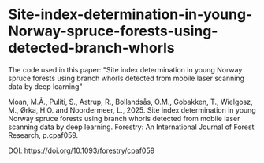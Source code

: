 # Site-index-determination-in-young-Norway-spruce-forests-using-detected-branch-whorls
The code used in this paper: "Site index determination in young Norway spruce forests using branch whorls detected from mobile laser scanning data by deep learning"

Moan, M.Å., Puliti, S., Astrup, R., Bollandsås, O.M., Gobakken, T., Wielgosz, M., Ørka, H.O. and Noordermeer, L., 2025. Site index determination in young Norway spruce forests using branch whorls detected from mobile laser scanning data by deep learning. Forestry: An International Journal of Forest Research, p.cpaf059.

DOI: https://doi.org/10.1093/forestry/cpaf059 
